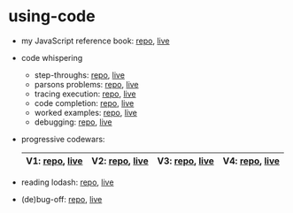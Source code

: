 # using-code

* my JavaScript reference book: [repo](https://github.com/jankelearning/javascript), [live](https://jankelearning.github.io/javascript)
* code whispering
  * step-throughs: [repo](https://github.com/jankelearning/step-throughs), [live](https://jankelearning.github.io/step-throughs)
  * parsons problems: [repo](https://github.com/jankelearning/parsons), [live](https://jankelearning.github.io/parsons)
  * tracing execution: [repo](https://github.com/jankelearning/tracing-execution), [live](https://jankelearning.github.io/tracing-execution)  
  * code completion: [repo](https://github.com/jankelearning/code-completion), [live](https://jankelearning.github.io/code-completion)
  * worked examples: [repo](https://github.com/jankelearning/worked-examples), [live](https://jankelearning.github.io/worked-examples)
  * debugging: [repo](https://github.com/jankelearning/debugging), [live](https://jankelearning.github.io/debugging)
* progressive codewars:

    | V1: [repo](https://github.com/jankelearning/codewars-v1/), [live](https://jankelearning.github.io/codewars-v1/) | V2: [repo](https://github.com/jankelearning/codewars-v2/), [live](https://jankelearning.github.io/codewars-v2/) | V3: [repo](https://github.com/jankelearning/codewars-v3/), [live](https://jankelearning.github.io/codewars-v3/) | V4: [repo](https://github.com/jankelearning/codewars-v4/), [live](https://jankelearning.github.io/codewars-v4/)  |
    |---|---|---|---|

* reading lodash:  [repo](https://github.com/jankelearning/lodash), [live](https://jankelearning.github.io/lodash)
* (de)bug-off: [repo](https://github.com/elewa-academy/de-bug-off-template), [live](https://elewa-academy.github.io/de-bug-off-template)
  
